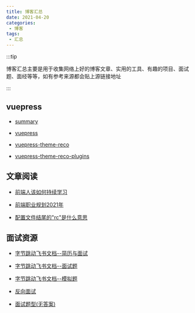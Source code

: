 ```yaml
---
title: 博客汇总
date: 2021-04-20
categories:
 - 博客
tags:
 - 汇总
---
```


<!-- more -->



:::tip

博客汇总主要是用于收集网络上好的博客文章、实用的工具、有趣的项目、面试题、面经等等，如有参考来源都会贴上源链接地址

:::



## vuepress

- [summary](/blogs/blog/vuepress/summary.md)

- [vuepress](/blogs/blog/vuepress/vuepress.md)

- [vuepress-theme-reco](/blogs/blog/vuepress/vuepress-theme-reco.md)

- [vuepress-theme-reco-plugins](/blogs/blog/vuepress/vuepress-theme-reco-plugins.md)



## 文章阅读

- [前端人该如何持续学习](/blogs/blog/article/210423.md)

- [前端职业规划2021年](/blogs/blog/article/210524.md)

- [配置文件结尾的"rc"是什么意思](/blogs/blog/article/220314.md)



## 面试资源

- [字节跳动飞书文档--简历与面试](/blogs/blog/interview/210423.md)

- [字节跳动飞书文档--面试题](/blogs/blog/interview/220407.md)

- [字节跳动飞书文档--模拟题](/blogs/blog/interview/210513.md)

- [反向面试](/blogs/blog/interview/220210.md)

- [面试题型(无答案)](/blogs/blog/interview/210422.md)

